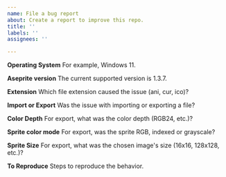 ```yaml
---
name: File a bug report
about: Create a report to improve this repo.
title: ''
labels: ''
assignees: ''

---
```


**Operating System**
For example, Windows 11.

**Aseprite version**
The current supported version is 1.3.7.

**Extension**
Which file extension caused the issue (ani, cur, ico)?

**Import or Export**
Was the issue with importing or exporting a file?

**Color Depth**
For export, what was the color depth (RGB24, etc.)?

**Sprite color mode**
For export, was the sprite RGB, indexed or grayscale?

**Sprite Size**
For export, what was the chosen image's size (16x16, 128x128, etc.)?

**To Reproduce**
Steps to reproduce the behavior.
